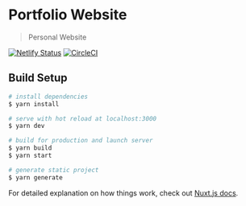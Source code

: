 # Portfolio Website

> Personal Website

[![Netlify Status](https://api.netlify.com/api/v1/badges/1c208101-f49a-400b-a12c-4dabff36cf14/deploy-status)](https://app.netlify.com/sites/devpinheiro/deploys)
[![CircleCI](https://circleci.com/gh/devPinheiro/nuxt-demo.svg?style=svg)](https://circleci.com/gh/devPinheiro/nuxt-demo)
## Build Setup

``` bash
# install dependencies
$ yarn install

# serve with hot reload at localhost:3000
$ yarn dev

# build for production and launch server
$ yarn build
$ yarn start

# generate static project
$ yarn generate
```

For detailed explanation on how things work, check out [Nuxt.js docs](https://nuxtjs.org).
